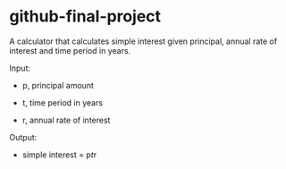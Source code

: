 # github-final-project

A calculator that calculates simple interest given principal, annual rate of interest and time period in years.

Input:

   - p, principal amount
   
   - t, time period in years
   
   - r, annual rate of interest
   
Output:

  - simple interest = p*t*r
